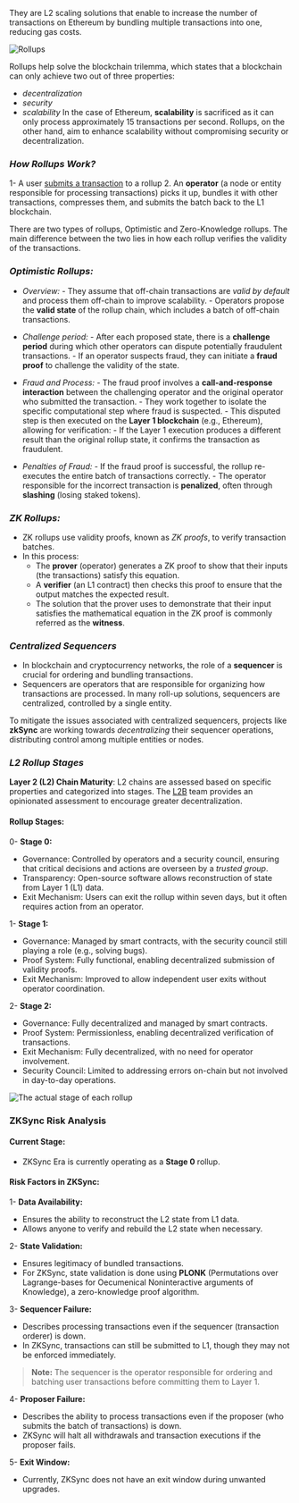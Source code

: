 They are L2 scaling solutions that enable to increase the number of transactions on Ethereum by bundling multiple transactions into one, reducing gas costs.

![Rollups](https://updraft.cyfrin.io/blockchain-basics/15-l1s-l2s-and-rollups/tx-bundle.png)

Rollups help solve the blockchain trilemma, which states that a blockchain can only achieve two out of three properties:

- _decentralization_
- _security_
- _scalability_
  In the case of Ethereum, **scalability** is sacrificed as it can only process approximately 15 transactions per second. Rollups, on the other hand, aim to enhance scalability without compromising security or decentralization.

### **_How Rollups Work?_**

1- A user [submits a transaction](https://docs.zksync.io/zk-stack/concepts/transaction-lifecycle) to a rollup 2. An **operator** (a node or entity responsible for processing transactions) picks it up, bundles it with other transactions, compresses them, and submits the batch back to the L1 blockchain.

There are two types of rollups, Optimistic and Zero-Knowledge rollups. The main difference between the two lies in how each rollup verifies the validity of the transactions.

### **_Optimistic Rollups:_**

- _Overview:_
  \- They assume that off-chain transactions are _valid by default_ and process them off-chain to improve scalability.
  \- Operators propose the **valid state** of the rollup chain, which includes a batch of off-chain transactions.

- _Challenge period:_
  \- After each proposed state, there is a **challenge period** during which other operators can dispute potentially fraudulent transactions.
  \- If an operator suspects fraud, they can initiate a **fraud proof** to challenge the validity of the state.

- _Fraud and Process:_
  \- The fraud proof involves a **call-and-response interaction** between the challenging operator and the original operator who submitted the transaction.
  \- They work together to isolate the specific computational step where fraud is suspected.
  \- This disputed step is then executed on the **Layer 1 blockchain** (e.g., Ethereum), allowing for verification: - If the Layer 1 execution produces a different result than the original rollup state, it confirms the transaction as fraudulent.

- _Penalties of Fraud:_
  \- If the fraud proof is successful, the rollup re-executes the entire batch of transactions correctly.
  \- The operator responsible for the incorrect transaction is **penalized**, often through **slashing** (losing staked tokens).

### **_ZK Rollups:_**

- ZK rollups use validity proofs, known as _ZK proofs_, to verify transaction batches.
- In this process:
  - The **prover** (operator) generates a ZK proof to show that their inputs (the transactions) satisfy this equation.
  - A **verifier** (an L1 contract) then checks this proof to ensure that the output matches the expected result.
  - The solution that the prover uses to demonstrate that their input satisfies the mathematical equation in the ZK proof is commonly referred as the **witness**.

### **_Centralized Sequencers_**

- In blockchain and cryptocurrency networks, the role of a **sequencer** is crucial for ordering and bundling transactions.
- Sequencers are operators that are responsible for organizing how transactions are processed. In many roll-up solutions, sequencers are centralized, controlled by a single entity.

To mitigate the issues associated with centralized sequencers, projects like **zkSync** are working towards _decentralizing_ their sequencer operations, distributing control among multiple entities or nodes.

### **_L2 Rollup Stages_**

**Layer 2 (L2) Chain Maturity**: L2 chains are assessed based on specific properties and categorized into stages. The [L2B](https://l2beat.com/scaling/summary) team provides an opinionated assessment to encourage greater decentralization.

#### **Rollup Stages:**

0- **Stage 0:**

- Governance: Controlled by operators and a security council, ensuring that critical decisions and actions are overseen by a _trusted group_.
- Transparency: Open-source software allows reconstruction of state from Layer 1 (L1) data.
- Exit Mechanism: Users can exit the rollup within seven days, but it often requires action from an operator.

1- **Stage 1:**

- Governance: Managed by smart contracts, with the security council still playing a role (e.g., solving bugs).
- Proof System: Fully functional, enabling decentralized submission of validity proofs.
- Exit Mechanism: Improved to allow independent user exits without operator coordination.

2- **Stage 2:**

- Governance: Fully decentralized and managed by smart contracts.
- Proof System: Permissionless, enabling decentralized verification of transactions.
- Exit Mechanism: Fully decentralized, with no need for operator involvement.
- Security Council: Limited to addressing errors on-chain but not involved in day-to-day operations.

![The actual stage of each rollup](https://updraft.cyfrin.io/blockchain-basics/17-rollup-stages/l2beat-summary.png)

### **ZKSync Risk Analysis**

#### **Current Stage:**

- ZKSync Era is currently operating as a **Stage 0** rollup.

#### **Risk Factors in ZKSync:**

1- **Data Availability:**

- Ensures the ability to reconstruct the L2 state from L1 data.
- Allows anyone to verify and rebuild the L2 state when necessary.

2- **State Validation:**

- Ensures legitimacy of bundled transactions.
- For ZKSync, state validation is done using **PLONK** (Permutations over Lagrange-bases for Oecumenical Noninteractive arguments of Knowledge), a zero-knowledge proof algorithm.

3- **Sequencer Failure:**

- Describes processing transactions even if the sequencer (transaction orderer) is down.
- In ZKSync, transactions can still be submitted to L1, though they may not be enforced immediately.

> **Note:** The sequencer is the operator responsible for ordering and batching user transactions before committing them to Layer 1.

4- **Proposer Failure:**

- Describes the ability to process transactions even if the proposer (who submits the batch of transactions) is down.
- ZKSync will halt all withdrawals and transaction executions if the proposer fails.

5- **Exit Window:**

- Currently, ZKSync does not have an exit window during unwanted upgrades.
